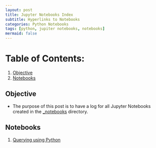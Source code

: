 ```yaml
---
layout: post
title: Jupyter Notebooks Index
subtitle: Hyperlinks to Notebooks
categories: Python Notebooks
tags: [python, jupiter notebooks, notebooks]
mermaid: false
---
```


# Table of Contents:
1. [Objective](#objective)
2. [Notebooks](#notebooks)

## Objective <a name="objective"></a>
- The purpose of this post is to have a log for all Jupyter Notebooks created in the [_notebooks](https://github.com/thrasher995/thrasher995.github.io/tree/main/_data/_notebooks) directory.

## Notebooks <a name="notebooks"></a>
1. [Querying using Python](https://thrasher995.github.io/python/pipelines/sql/2022/04/17/postgresql-through-python.html)





